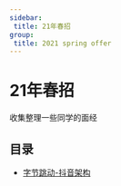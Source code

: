 ```yaml
---
sidebar:
 title: 21年春招
group:
 title: 2021 spring offer
---
```

# 21年春招

收集整理一些同学的面经

## 目录
* [字节跳动-抖音架构](./bytedance-dy.md)